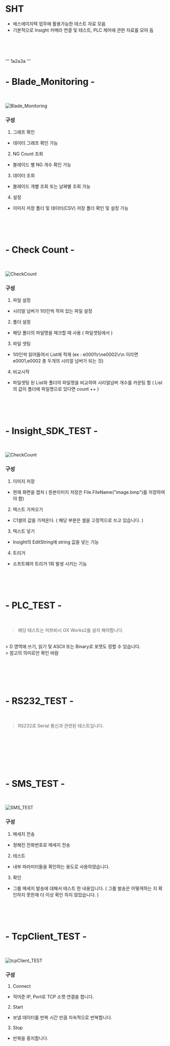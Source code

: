# **SHT**
  - 에스에이치텍 업무에 활용가능한 테스트 자료 모음
  - 기본적으로 Insight 카메라 연결 및 테스트, PLC 제어에 관한 자료를 모아 둠

</br>
</br>
</br>

'''
1a2a3a
'''

# - Blade_Monitoring -
</br>

![Blade_Monitoring](./images/Blade_Monitoring/coupang_Blade_Monitoring.PNG "블레이드 모니터링 이미지")

### 구성
1. 그래프 확인 
  - 데이터 그래프 확인 가능
2. NG Count 조회
  - 블레이드 별 NG 개수 확인 가능
3. 데이터 조회
  - 블레이드 개별 조회 또는 날짜별 조회 가능
4. 설정
  - 이미지 저장 폴더 및 데이터(CSV) 저장 폴더 확인 및 설정 가능

</br>
</br>
</br>



# - Check Count -
</br>

![CheckCount](./images/CheckCount/checkCountImage.PNG "체크 카운트 이미지")

### 구성
1. 파일 설정
  - 시리얼 넘버가 1라인씩 적혀 있는 파일 설정 
2. 폴더 설정
  - 해당 폴더의 파일명을 체크할 때 사용 ( 파일셋팅에서 )

3. 파일 셋팅
  - 1라인씩 읽어들여서 List에 적재 (ex : e0001\r\ne0002\r\n 이라면 e0001,e0002 총 두개의 시리얼 넘버가 되는 것)

4. 비교시작
  - 파일셋팅 된 List와 폴더의 파일명을 비교하여 시리얼넘버 개수를 카운팅 함 ( List의 값이 폴더에 파일명으로 있다면 count ++ )

</br>
</br>
</br>

# - Insight_SDK_TEST -
</br>

![CheckCount](./images/InsightSDK_TEST/InsightSDK_TEST.PNG "체크 카운트 이미지")

### 구성
1. 이미지 저장
  - 현재 화면을 캡처 ( 원본이미지 저장은 File.FileName("image.bmp")를 저장하여야 함)
2.  텍스트 가져오기
  - C1셀의 값을 가져온다. ( 해당 부분은 셀을 고정적으로 쓰고 있습니다. )
3. 텍스트 넣기
  - Insight의 EditString에 string 값을 넣는 기능
4. 트리거
  - 소프트웨어 트리거 1회 발생 시키는 기능

</br>
</br>
</br>

# - PLC_TEST -
</br>

> 해당 테스트는 미쯔비시 GX Works2를 설치 해야합니다.
</br>
> D 영역에 쓰기, 읽기 및 ASCII 또는 Binary로 포맷도 정할 수 있습니다. 
</br>
> 참고의 의미로만 확인 바람

</br>
</br>
</br>
</br>
</br>
</br>

# - RS232_TEST -
</br>

> RS232로 Serial 통신과 관련된 테스트입니다.

</br>
</br>
</br>
</br>
</br>
</br>

# - SMS_TEST -
</br>

![SMS_TEST](./images/SMS_TEST/SMS_TESTimage.PNG "SMS_TEST 이미지")

### 구성
1. 메세지 전송
  - 정해진 전화번호로 메세지 전송
2. 테스트
  - 내부 파라미터들을 확인하는 용도로 사용하였습니다.
3. 확인
  - 그룹 메세지 발송에 대해서 테스트 한 내용입니다. ( 그룹 발송은 어떻게하는 지 확인하지 못한채 더 이상 확인 하지 않았습니다. )


</br>
</br>
</br>

# - TcpClient_TEST -
</br>

![tcpClient_TEST](./images/tcpClient_TEST/tcpClient_TEST.PNG "SMS_TEST 이미지")

### 구성
1. Connect
  - 적어준 IP, Port로 TCP 소켓 연결을 합니다.
2. Start
  - 보낼 데이터를 반복 시간 만큼 지속적으로 반복합니다.
3. Stop
  - 반복을 중지합니다.
